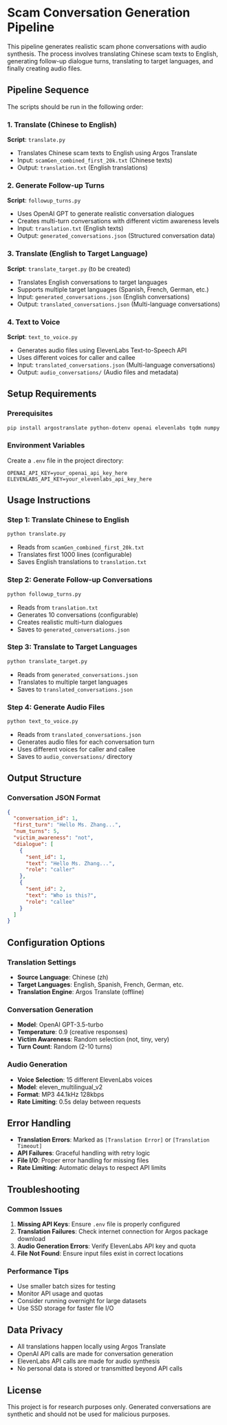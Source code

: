 # Scam Conversation Generation Pipeline

This pipeline generates realistic scam phone conversations with audio synthesis. The process involves translating Chinese scam texts to English, generating follow-up dialogue turns, translating to target languages, and finally creating audio files.

## Pipeline Sequence

The scripts should be run in the following order:

### 1. Translate (Chinese to English)
**Script**: `translate.py`
- Translates Chinese scam texts to English using Argos Translate
- Input: `scamGen_combined_first_20k.txt` (Chinese texts)
- Output: `translation.txt` (English translations)

### 2. Generate Follow-up Turns
**Script**: `followup_turns.py`
- Uses OpenAI GPT to generate realistic conversation dialogues
- Creates multi-turn conversations with different victim awareness levels
- Input: `translation.txt` (English texts)
- Output: `generated_conversations.json` (Structured conversation data)

### 3. Translate (English to Target Language)
**Script**: `translate_target.py` (to be created)
- Translates English conversations to target languages
- Supports multiple target languages (Spanish, French, German, etc.)
- Input: `generated_conversations.json` (English conversations)
- Output: `translated_conversations.json` (Multi-language conversations)

### 4. Text to Voice
**Script**: `text_to_voice.py`
- Generates audio files using ElevenLabs Text-to-Speech API
- Uses different voices for caller and callee
- Input: `translated_conversations.json` (Multi-language conversations)
- Output: `audio_conversations/` (Audio files and metadata)

## Setup Requirements

### Prerequisites
```bash
pip install argostranslate python-dotenv openai elevenlabs tqdm numpy
```

### Environment Variables
Create a `.env` file in the project directory:
```env
OPENAI_API_KEY=your_openai_api_key_here
ELEVENLABS_API_KEY=your_elevenlabs_api_key_here
```

## Usage Instructions

### Step 1: Translate Chinese to English
```bash
python translate.py
```
- Reads from `scamGen_combined_first_20k.txt`
- Translates first 1000 lines (configurable)
- Saves English translations to `translation.txt`

### Step 2: Generate Follow-up Conversations
```bash
python followup_turns.py
```
- Reads from `translation.txt`
- Generates 10 conversations (configurable)
- Creates realistic multi-turn dialogues
- Saves to `generated_conversations.json`

### Step 3: Translate to Target Languages
```bash
python translate_target.py
```
- Reads from `generated_conversations.json`
- Translates to multiple target languages
- Saves to `translated_conversations.json`

### Step 4: Generate Audio Files
```bash
python text_to_voice.py
```
- Reads from `translated_conversations.json`
- Generates audio files for each conversation turn
- Uses different voices for caller and callee
- Saves to `audio_conversations/` directory

## Output Structure

### Conversation JSON Format
```json
{
  "conversation_id": 1,
  "first_turn": "Hello Ms. Zhang...",
  "num_turns": 5,
  "victim_awareness": "not",
  "dialogue": [
    {
      "sent_id": 1,
      "text": "Hello Ms. Zhang...",
      "role": "caller"
    },
    {
      "sent_id": 2,
      "text": "Who is this?",
      "role": "callee"
    }
  ]
}
```

## Configuration Options

### Translation Settings
- **Source Language**: Chinese (zh)
- **Target Languages**: English, Spanish, French, German, etc.
- **Translation Engine**: Argos Translate (offline)

### Conversation Generation
- **Model**: OpenAI GPT-3.5-turbo
- **Temperature**: 0.9 (creative responses)
- **Victim Awareness**: Random selection (not, tiny, very)
- **Turn Count**: Random (2-10 turns)

### Audio Generation
- **Voice Selection**: 15 different ElevenLabs voices
- **Model**: eleven_multilingual_v2
- **Format**: MP3 44.1kHz 128kbps
- **Rate Limiting**: 0.5s delay between requests

## Error Handling

- **Translation Errors**: Marked as `[Translation Error]` or `[Translation Timeout]`
- **API Failures**: Graceful handling with retry logic
- **File I/O**: Proper error handling for missing files
- **Rate Limiting**: Automatic delays to respect API limits

## Troubleshooting

### Common Issues
1. **Missing API Keys**: Ensure `.env` file is properly configured
2. **Translation Failures**: Check internet connection for Argos package download
3. **Audio Generation Errors**: Verify ElevenLabs API key and quota
4. **File Not Found**: Ensure input files exist in correct locations

### Performance Tips
- Use smaller batch sizes for testing
- Monitor API usage and quotas
- Consider running overnight for large datasets
- Use SSD storage for faster file I/O

## Data Privacy

- All translations happen locally using Argos Translate
- OpenAI API calls are made for conversation generation
- ElevenLabs API calls are made for audio synthesis
- No personal data is stored or transmitted beyond API calls

## License

This project is for research purposes only. Generated conversations are synthetic and should not be used for malicious purposes. 